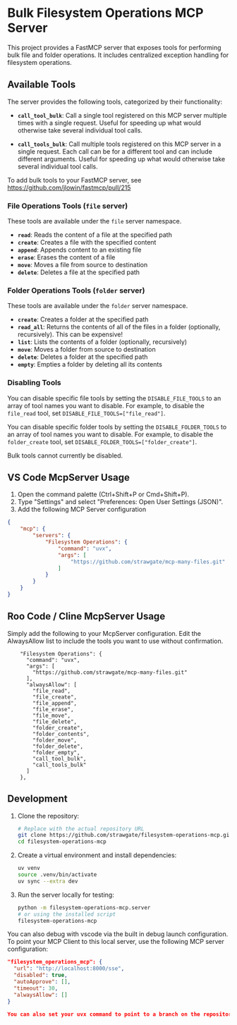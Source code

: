 # Bulk Filesystem Operations MCP Server

This project provides a FastMCP server that exposes tools for performing bulk file and folder operations. It includes centralized exception handling for filesystem operations.

## Available Tools

The server provides the following tools, categorized by their functionality:

*   **`call_tool_bulk`**: Call a single tool registered on this MCP server multiple times with a single request. Useful for speeding up what would otherwise take several individual tool calls.

*   **`call_tools_bulk`**: Call multiple tools registered on this MCP server in a single request. Each call can be for a different tool and can include different arguments. Useful for speeding up what would otherwise take several individual tool calls.

To add bulk tools to your FastMCP server, see https://github.com/jlowin/fastmcp/pull/215

### File Operations Tools (`file` server)

These tools are available under the `file` server namespace.

*   **`read`**: Reads the content of a file at the specified path
*   **`create`**: Creates a file with the specified content
*   **`append`**: Appends content to an existing file
*   **`erase`**: Erases the content of a file
*   **`move`**: Moves a file from source to destination
*   **`delete`**: Deletes a file at the specified path

### Folder Operations Tools (`folder` server)

These tools are available under the `folder` server namespace.

*   **`create`**: Creates a folder at the specified path
*   **`read_all`**: Returns the contents of all of the files in a folder (optionally, recursively). This can be expensive!
*   **`list`**: Lists the contents of a folder (optionally, recursively)
*   **`move`**: Moves a folder from source to destination
*   **`delete`**: Deletes a folder at the specified path
*   **`empty`**: Empties a folder by deleting all its contents

### Disabling Tools
You can disable specific file tools by setting the `DISABLE_FILE_TOOLS` to an array of tool names you want to disable. For example, to disable the `file_read` tool, set `DISABLE_FILE_TOOLS=["file_read"]`.

You can disable specific folder tools by setting the `DISABLE_FOLDER_TOOLS` to an array of tool names you want to disable. For example, to disable the `folder_create` tool, set `DISABLE_FOLDER_TOOLS=["folder_create"]`.

Bulk tools cannot currently be disabled.

## VS Code McpServer Usage
1. Open the command palette (Ctrl+Shift+P or Cmd+Shift+P).
2. Type "Settings" and select "Preferences: Open User Settings (JSON)".
3. Add the following MCP Server configuration

```json
{
    "mcp": {
        "servers": {
            "Filesystem Operations": {
                "command": "uvx",
                "args": [
                    "https://github.com/strawgate/mcp-many-files.git"
                ]
            }
        }
    }
}
```

## Roo Code / Cline McpServer Usage
Simply add the following to your McpServer configuration. Edit the AlwaysAllow list to include the tools you want to use without confirmation.

```
    "Filesystem Operations": {
      "command": "uvx",
      "args": [
        "https://github.com/strawgate/mcp-many-files.git"
      ],
      "alwaysAllow": [
        "file_read",
        "file_create",
        "file_append",
        "file_erase",
        "file_move",
        "file_delete",
        "folder_create",
        "folder_contents",
        "folder_move",
        "folder_delete",
        "folder_empty",
        "call_tool_bulk",
        "call_tools_bulk"
      ]
    },
```

## Development

1.  Clone the repository:
    ```bash
    # Replace with the actual repository URL
    git clone https://github.com/strawgate/filesystem-operations-mcp.git
    cd filesystem-operations-mcp
    ```
2.  Create a virtual environment and install dependencies:
    ```bash
    uv venv
    source .venv/bin/activate
    uv sync --extra dev
    ```
3.  Run the server locally for testing:
    ```bash
    python -m filesystem-operations-mcp.server
    # or using the installed script
    filesystem-operations-mcp
    ```

You can also debug with vscode via the built in debug launch configuration. To point your MCP Client to this local server, use the following MCP server configuration:
```json
"filesystem_operations_mcp": {
  "url": "http://localhost:8000/sse",
  "disabled": true,
  "autoApprove": [],
  "timeout": 30,
  "alwaysAllow": []
}

You can also set your uvx command to point to a branch on the repository via `"git+https://github.com/strawgate/filesystem-operations-mcp@branch-name"`.